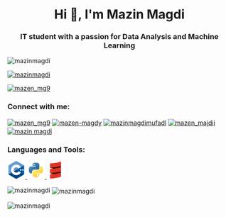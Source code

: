 <h1 align="center">Hi 👋, I'm Mazin Magdi</h1>
<h3 align="center">IT student with a passion for Data Analysis and Machine Learning</h3>

<p align="left"> <img src="https://komarev.com/ghpvc/?username=mazinmagdi&label=Profile%20views&color=0e75b6&style=flat" alt="mazinmagdi" /> </p>

<p align="left"> <a href="https://github.com/ryo-ma/github-profile-trophy"><img src="https://github-profile-trophy.vercel.app/?username=mazinmagdi" alt="mazinmagdi" /></a> </p>

<p align="left"> <a href="https://twitter.com/mazen_mg9" target="blank"><img src="https://img.shields.io/twitter/follow/mazen_mg9?logo=twitter&style=for-the-badge" alt="mazen_mg9" /></a> </p>

<h3 align="left">Connect with me:</h3>
<p align="left">
<a href="https://twitter.com/mazinmagdii" target="blank"><img align="center" src="https://raw.githubusercontent.com/rahuldkjain/github-profile-readme-generator/master/src/images/icons/Social/twitter.svg" alt="mazen_mg9" height="30" width="40" /></a>
<a href="https://linkedin.com/in/mazinmagdi" target="blank"><img align="center" src="https://raw.githubusercontent.com/rahuldkjain/github-profile-readme-generator/master/src/images/icons/Social/linked-in-alt.svg" alt="mazen-magdy" height="30" width="40" /></a>
<a href="https://fb.com/imazinmagdi" target="blank"><img align="center" src="https://raw.githubusercontent.com/rahuldkjain/github-profile-readme-generator/master/src/images/icons/Social/facebook.svg" alt="mazinmagdimufadl" height="30" width="40" /></a>
<a href="https://instagram.com/mazinmagdii" target="blank"><img align="center" src="https://raw.githubusercontent.com/rahuldkjain/github-profile-readme-generator/master/src/images/icons/Social/instagram.svg" alt="mazen_majdii" height="30" width="40" /></a>
<a href="https://www.youtube.com/c/mazinmagdi" target="blank"><img align="center" src="https://raw.githubusercontent.com/rahuldkjain/github-profile-readme-generator/master/src/images/icons/Social/youtube.svg" alt="mazin magdi" height="30" width="40" /></a>
</p>

<h3 align="left">Languages and Tools:</h3>
<p align="left"> <a href="https://www.w3schools.com/cpp/" target="_blank" rel="noreferrer"> <img src="https://raw.githubusercontent.com/devicons/devicon/master/icons/cplusplus/cplusplus-original.svg" alt="cplusplus" width="40" height="40"/> </a> <a href="https://www.python.org" target="_blank" rel="noreferrer"> <img src="https://raw.githubusercontent.com/devicons/devicon/master/icons/python/python-original.svg" alt="python" width="40" height="40"/> </a> <a href="https://www.scala-lang.org" target="_blank" rel="noreferrer"> <img src="https://raw.githubusercontent.com/devicons/devicon/master/icons/scala/scala-original.svg" alt="scala" width="40" height="40"/> </a> </p>

<p><img align="left" src="https://github-readme-stats.vercel.app/api/top-langs?username=mazinmagdi&show_icons=true&locale=en&layout=compact" alt="mazinmagdi" /></p>

<p>&nbsp;<img align="center" src="https://github-readme-stats.vercel.app/api?username=mazinmagdi&show_icons=true&locale=en" alt="mazinmagdi" /></p>

<p><img align="center" src="https://github-readme-streak-stats.herokuapp.com/?user=mazinmagdi&" alt="mazinmagdi" /></p>

